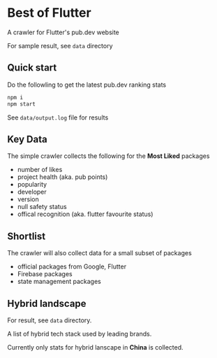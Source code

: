 # Best of Flutter

A crawler for Flutter's pub.dev website

For sample result, see `data` directory

## Quick start
Do the followling to get the latest pub.dev ranking stats

```bash
npm i
npm start
```

See `data/output.log` file for results

## Key Data

The simple crawler collects the following for the **Most Liked** packages

- number of likes
- project health (aka. pub points)
- popularity
- developer
- version
- null safety status
- offical recognition (aka. flutter favourite status)


## Shortlist

The crawler will also collect data for a small subset of packages

- official packages from Google, Flutter
- Firebase packages
- state management packages


## Hybrid landscape

For result, see `data` directory.

A list of hybrid tech stack used by leading brands.

Currently only stats for hybrid lanscape in **China** is collected.




